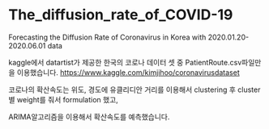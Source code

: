 # The_diffusion_rate_of_COVID-19

Forecasting the Diffusion Rate of Coronavirus in Korea with 2020.01.20-2020.06.01 data 

kaggle에서 datartist가 제공한 한국의 코로나 데이터 셋 중 PatientRoute.csv파일만을 이용했습니다.
https://www.kaggle.com/kimjihoo/coronavirusdataset

코로나의 확산속도는 위도, 경도에 유클리디안 거리를 이용해서 clustering 후 cluster 별 weight를 줘서 formulation 했고, 

ARIMA알고리즘을 이용해서 확산속도를 예측했습니다. 
